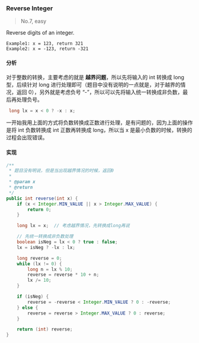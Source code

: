 ### Reverse Integer

> No.7, easy

Reverse digits of an integer.

```
Example1: x = 123, return 321
Example2: x = -123, return -321
```

#### 分析

对于整数的转换，主要考虑的就是 __越界问题__，所以先将输入的 int 转换成 long 型，后续针对 long 进行处理即可（题目中没有说明的一点就是，对于越界的情况，返回 0），另外就是考虑负号 “-”，所以可以先将输入统一转换成非负数，最后再处理负号。

```java
 long lx = x < 0 ? -x : x;
```

一开始我用上面的方式将负数转换成正数进行处理，是有问题的，因为上面的操作是将 int 负数转换成 int 正数再转换成 long，所以当 x 是最小负数的时候，转换的过程会出现错误。

#### 实现

```java
/**
 * 题目没有明说，但是当出现越界情况的时候，返回0
 *
 * @param x
 * @return
 */
public int reverse(int x) {
    if (x < Integer.MIN_VALUE || x > Integer.MAX_VALUE) {
        return 0;
    }

    long lx = x;  // 考虑越界情况，先转换成long再说

    // 先统一转换成非负数处理
    boolean isNeg = lx < 0 ? true : false;
    lx = isNeg ? -lx : lx;

    long reverse = 0;
    while (lx != 0) {
        long n = lx % 10;
        reverse = reverse * 10 + n;
        lx /= 10;
    }

    if (isNeg) {
        reverse = -reverse < Integer.MIN_VALUE ? 0 : -reverse;
    } else {
        reverse = reverse > Integer.MAX_VALUE ? 0 : reverse;
    }

    return (int) reverse;
}
```
